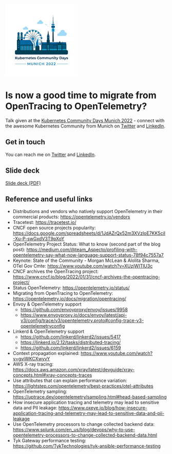 ![Kubernetes Community Days Munich 2022](https://github.com/SonjaChevre/talks/blob/main/2022-10_k8s_community_munich/munich_k8s_community_days.png?raw=true)

# Is now a good time to migrate from OpenTracing to OpenTelemetry?

Talk given at the [Kubernetes Community Days Munich 2022](https://community.cncf.io/events/details/cncf-kcd-munich-presents-kubernetes-community-days-munich-2022-1/) - connect with the awesome Kubernetes Community from Munich on [Twitter](https://twitter.com/KCDMunich) and [LinkedIn](https://www.linkedin.com/company/kubernetes-community-days-munich/).

## Get in touch

You can reach me on [Twitter](https://twitter.com/SonjaChevre) and [LinkedIn](https://www.linkedin.com/in/sonjachevre/).

## Slide deck

[Slide deck (PDF)](https://github.com/SonjaChevre/talks/blob/main/2022-10_k8s_community_munich/OpenTracing_OpenTelemetry_Sonja_Chevre_2022-10.pdf)
 
## Reference and useful links

* Distributions and vendors who natively support OpenTelemetry in their commercial products: https://opentelemetry.io/vendors
* Tracetest: https://tracetest.io/
* CNCF open source projects popularity: https://docs.google.com/spreadsheets/d/1JdAZrQx52m3XVzloE7KK5ciI-Xu-P-swGxdV3T9pXoY
* OpenTelemetry Project Status: What to know (second part of the blog post): https://medium.com/@team_Aspecto/profiling-with-opentelemetry-say-what-now-language-support-status-78f94c7557a7
* Keynote: State of the Community - Morgan McLean & Alolita Sharma, OTel Gov Cmte: https://www.youtube.com/watch?v=XUzjWITlU3c
* CNCF archives the OpenTracing project: https://www.cncf.io/blog/2022/01/31/cncf-archives-the-opentracing-project/ 
* Status OpenTelemetry: https://opentelemetry.io/status/
* Migrating from OpenTracing to OpenTelemetry: https://opentelemetry.io/docs/migration/opentracing/
* Envoy & OpenTelemetry support
   * https://github.com/envoyproxy/envoy/issues/9958
   * https://www.envoyproxy.io/docs/envoy/latest/api-v3/config/trace/v3/opentelemetry.proto#config-trace-v3-opentelemetryconfig 
* Linkerd & OpenTelemetry support
   * https://github.com/linkerd/linkerd2/issues/5417
   * https://linkerd.io/2.12/tasks/distributed-tracing/ 
   * https://github.com/linkerd/linkerd2/issues/6159 
* Context propagation explained: https://www.youtube.com/watch?v=gviWKCXwyvY 
* AWS X-ray tracing: https://docs.aws.amazon.com/xray/latest/devguide/xray-concepts.html#xray-concepts-traces
* Use attributes that can explain performance variation: https://lightstep.com/opentelemetry/best-practices/otel-attributes 
* OpenTelemetry sampling: https://uptrace.dev/opentelemetry/sampling.html#head-based-sampling  
* How insecure application tracing and telemetry may lead to sensitive data and PII leakage: https://www.oxeye.io/blog/how-insecure-application-tracing-and-telemetry-may-lead-to-sensitive-data-and-pii-leakage 
* Use OpenTelemetry processors to change collected backend data: https://www.splunk.com/en_us/blog/devops/why-to-use-opentelemetry-processors-to-change-collected-backend-data.html 
* Tyk Gateway performance testing: https://github.com/TykTechnologies/tyk-ansible-performance-testing





